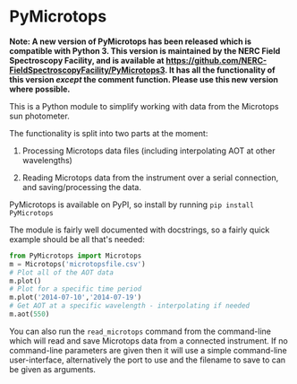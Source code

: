 # PyMicrotops

**Note: A new version of PyMicrotops has been released which is compatible with Python 3. This version is maintained by the NERC Field Spectroscopy Facility, and is available at https://github.com/NERC-FieldSpectroscopyFacility/PyMicrotops3. It has all the functionality of this version *except* the comment function. Please use this new version where possible.**

This is a Python module to simplify working with data from the Microtops sun photometer.

The functionality is split into two parts at the moment:

1) Processing Microtops data files (including interpolating AOT at other wavelengths)

2) Reading Microtops data from the instrument over a serial connection, and
saving/processing the data.

PyMicrotops is available on PyPI, so install by running `pip install PyMicrotops`

The module is fairly well documented with docstrings, so a fairly quick example should be all that's needed:

```python
from PyMicrotops import Microtops
m = Microtops('microtopsfile.csv')
# Plot all of the AOT data
m.plot()
# Plot for a specific time period
m.plot('2014-07-10','2014-07-19')
# Get AOT at a specific wavelength - interpolating if needed
m.aot(550)
```

You can also run the ``read_microtops`` command from the command-line which will read and save Microtops
data from a connected instrument. If no command-line parameters are given then it will use a simple command-line
user-interface, alternatively the port to use and the filename to save to can be given as arguments.
